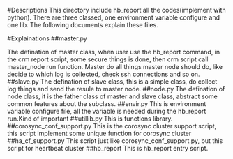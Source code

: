 #Descriptions
This directory include hb_report all the codes(implement with python). There are three classed, one environment variable configure and one lib. The following documents explain these files.

#Explainations
##master.py

The defination of master class, when user use the hb_report command, in the crm report script, some secure things is done, then crm script call master_node run function. Master do all things  master node should do, like decide to which log is collected, check ssh connections and so on.
##slave.py
The defination of slave class, this is a simple class, do collect log things and send the resule to master node.
##node.py
The defination of node class, it is the father class of master and slave class, abstract some common features about the subclass.
##envir.py
This is environment variable configure file, all the  variable is needed during the hb_report run.Kind of important
##utillib.py
This is functions library.
##corosync_conf_support.py
This is the corosync cluster support script, this script implement some unique function for corosync cluster
##ha_cf_support.py
This script just like corosync_conf_support.py, but this script for heartbeat cluster
##hb_report
This is hb_report entry script.

